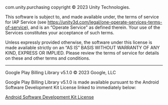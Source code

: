 com.unity.purchasing copyright © 2023 Unity Technologies.

This software is subject to, and made available under, the terms of service for IAP Service (see https://unity3d.com/legal/one-operate-services-terms-of-service), and is an “Operate Service” as defined therein. Your use of the Services constitutes your acceptance of such terms.

Unless expressly provided otherwise, the software under this license is made available strictly on an “AS IS” BASIS WITHOUT WARRANTY OF ANY KIND, EXPRESS OR IMPLIED. Please review the terms of service for details on these and other terms and conditions.

*****************************************************************
Google Play Billing Library v5.1.0 © 2023 Google, LLC

Google Play Billing Library v5.1.0 is made available pursuant to the Android Software Development Kit License linked to immediately below:

[Android Software Development Kit License](https://developer.android.com/studio/terms.html)
